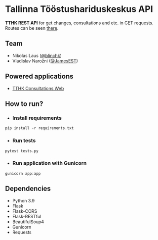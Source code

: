 # Tallinna Tööstushariduskeskus API
**TTHK REST API** for get changes, consultations and etc. in GET requests.
Routes can be seen [there](https://github.com/bredbrains/tthk-api/blob/master/routes/README.md).
## Team
* Nikolas Laus ([@blinchk](https://github.com/blinchk))
* Vladislav Narožni ([@JamesEST](https://github.com/JamesEST))
## Powered applications
* [TTHK Consultations Web](https://github.com/bredbrains/tthk-api)
## How to run?
* ### Install requirements
```
pip install -r requirements.txt 
```
* ### Run tests
```
pytest tests.py
```
* ### Run application with Gunicorn
```
gunicorn app:app
```
## Dependencies
* Python 3.9
* Flask
* Flask-CORS
* Flask-RESTful
* BeautifulSoup4
* Gunicorn
* Requests
